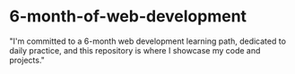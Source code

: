 # 6-month-of-web-development
"I'm committed to a 6-month web development learning path, dedicated to daily practice, and this repository is where I showcase my code and projects."
